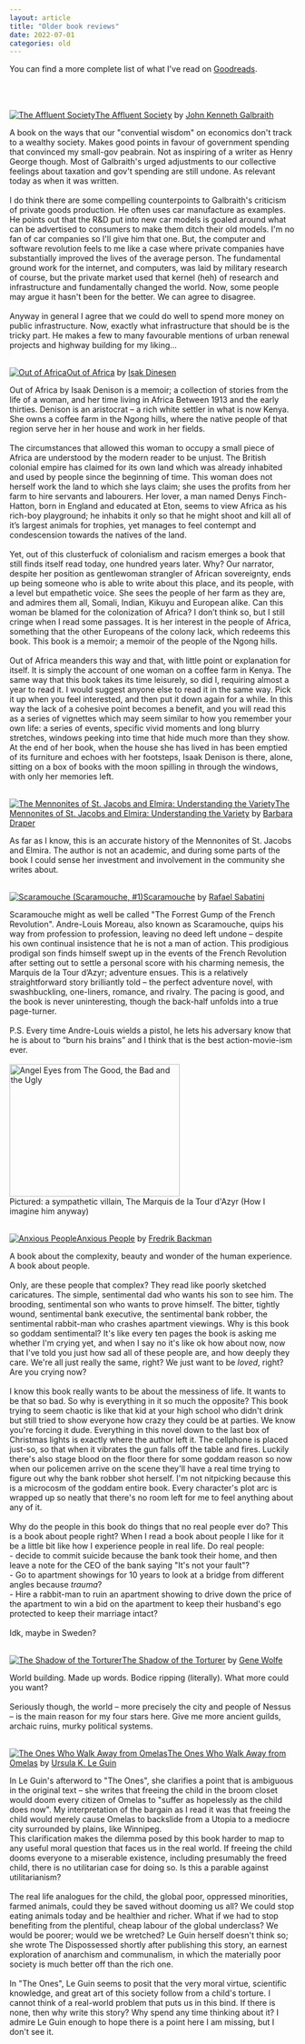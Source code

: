 ```yaml
---
layout: article
title: "Older book reviews"
date: 2022-07-01
categories: old
---
```

<p style='margin-bottom: 64px'>
  You can find a more complete list of what I've read on
  <a href="https://www.goodreads.com/user/show/53192993-dave" target="_blank"
    >Goodreads</a
  >.
</p>
<article class="book-review">
  <section class="book-review-column book-review-left-column">
    <a href="https://www.goodreads.com/book/show/41589.The_Affluent_Society"
      ><img
        alt="The Affluent Society"
        src="https://i.gr-assets.com/images/S/compressed.photo.goodreads.com/books/1348310809l/41589._SX98_.jpg" /></a
    ><a href="https://www.goodreads.com/book/show/41589.The_Affluent_Society"
      >The Affluent Society</a
    >
    by
    <a href="https://www.goodreads.com/author/show/23458.John_Kenneth_Galbraith"
      >John Kenneth Galbraith</a
    ><br />
  </section>
  <section class="book-review-column">
    <p>
      A book on the ways that our "convential wisdom" on economics don't track
      to a wealthy society. Makes good points in favour of government spending
      that convinced my small-gov peabrain. Not as inspiring of a writer as
      Henry George though. Most of Galbraith's urged adjustments to our
      collective feelings about taxation and gov't spending are still undone. As
      relevant today as when it was written. <br /><br />I do think there are
      some compelling counterpoints to Galbraith's criticism of private goods
      production. He often uses car manufacture as examples. He points out that
      the R&amp;D put into new car models is goaled around what can be
      advertised to consumers to make them ditch their old models. I'm no fan of
      car companies so I'll give him that one. But, the computer and software
      revolution feels to me like a case where private companies have
      substantially improved the lives of the average person. The fundamental
      ground work for the internet, and computers, was laid by military research
      of course, but the private market used that kernel (heh) of research and
      infrastructure and fundamentally changed the world. Now, some people may
      argue it hasn't been for the better. We can agree to disagree.<br /><br />Anyway
      in general I agree that we could do well to spend more money on public
      infrastructure. Now, exactly what infrastructure that should be is the
      tricky part. He makes a few to many favourable mentions of urban renewal
      projects and highway building for my liking... <br /><br />
    </p>
  </section>
</article>
<article class="book-review">
  <section class="book-review-column book-review-left-column">
    <a href="https://www.goodreads.com/book/show/781787.Out_of_Africa"
      ><img
        alt="Out of Africa"
        src="https://i.gr-assets.com/images/S/compressed.photo.goodreads.com/books/1608486134l/781787._SX98_.jpg" /></a
    ><a href="https://www.goodreads.com/book/show/781787.Out_of_Africa"
      >Out of Africa</a
    >
    by
    <a href="https://www.goodreads.com/author/show/7215049.Isak_Dinesen"
      >Isak Dinesen</a
    ><br />
  </section>
  <section class="book-review-column">
    <p>
      Out of Africa by Isaak Denison is a memoir; a collection of stories from
      the life of a woman, and her time living in Africa Between 1913 and the
      early thirties. Denison is an aristocrat – a rich white settler in what is
      now Kenya. She owns a coffee farm in the Ngong hills, where the native
      people of that region serve her in her house and work in her fields.
      <br /><br />The circumstances that allowed this woman to occupy a small
      piece of Africa are understood by the modern reader to be unjust. The
      British colonial empire has claimed for its own land which was already
      inhabited and used by people since the beginning of time. This woman does
      not herself work the land to which she lays claim; she uses the profits
      from her farm to hire servants and labourers. Her lover, a man named Denys
      Finch-Hatton, born in England and educated at Eton, seems to view Africa
      as his rich-boy playground; he inhabits it only so that he might shoot and
      kill all of it’s largest animals for trophies, yet manages to feel
      contempt and condescension towards the natives of the land.<br /><br />Yet,
      out of this clusterfuck of colonialism and racism emerges a book that
      still finds itself read today, one hundred years later. Why? Our narrator,
      despite her position as gentlewoman strangler of African sovereignty, ends
      up being someone who is able to write about this place, and its people,
      with a level but empathetic voice. She sees the people of her farm as they
      are, and admires them all, Somali, Indian, Kikuyu and European alike. Can
      this woman be blamed for the colonization of Africa? I don’t think so, but
      I still cringe when I read some passages. It is her interest in the people
      of Africa, something that the other Europeans of the colony lack, which
      redeems this book. This book is a memoir; a memoir of the people of the
      Ngong hills.<br /><br />Out of Africa meanders this way and that, with
      little point or explanation for itself. It is simply the account of one
      woman on a coffee farm in Kenya. The same way that this book takes its
      time leisurely, so did I, requiring almost a year to read it. I would
      suggest anyone else to read it in the same way. Pick it up when you feel
      interested, and then put it down again for a while. In this way the lack
      of a cohesive point becomes a benefit, and you will read this as a series
      of vignettes which may seem similar to how you remember your own life: a
      series of events, specific vivid moments and long blurry stretches,
      windows peeking into time that hide much more than they show. At the end
      of her book, when the house she has lived in has been emptied of its
      furniture and echoes with her footsteps, Isaak Denison is there, alone,
      sitting on a box of books with the moon spilling in through the windows,
      with only her memories left. <br /><br />
    </p>
  </section>
</article>
<article class="book-review">
  <section class="book-review-column book-review-left-column">
    <a
      href="https://www.goodreads.com/book/show/15010494-the-mennonites-of-st-jacobs-and-elmira"
      ><img
        alt="The Mennonites of St. Jacobs and Elmira: Understanding the Variety"
        src="https://i.gr-assets.com/images/S/compressed.photo.goodreads.com/books/1362584323l/15010494._SX98_.jpg" /></a
    ><a
      href="https://www.goodreads.com/book/show/15010494-the-mennonites-of-st-jacobs-and-elmira"
      >The Mennonites of St. Jacobs and Elmira: Understanding the Variety</a
    >
    by
    <a href="https://www.goodreads.com/author/show/6204282.Barbara_Draper"
      >Barbara Draper</a
    ><br />
  </section>
  <section class="book-review-column">
    <p>
      As far as I know, this is an accurate history of the Mennonites of St.
      Jacobs and Elmira. The author is not an academic, and during some parts of
      the book I could sense her investment and involvement in the community she
      writes about.
      <br /><br />
    </p>
  </section>
</article>
<article class="book-review">
  <section class="book-review-column book-review-left-column">
    <a href="https://www.goodreads.com/book/show/938105.Scaramouche"
      ><img
        alt="Scaramouche (Scaramouche, #1)"
        src="https://i.gr-assets.com/images/S/compressed.photo.goodreads.com/books/1387767649l/938105._SX98_.jpg" /></a
    ><a href="https://www.goodreads.com/book/show/938105.Scaramouche"
      >Scaramouche</a
    >
    by
    <a href="https://www.goodreads.com/author/show/82608.Rafael_Sabatini"
      >Rafael Sabatini</a
    ><br />
  </section>
  <section class="book-review-column">
    <p>
      Scaramouche might as well be called "The Forrest Gump of the French
      Revolution". Andre-Louis Moreau, also known as Scaramouche, quips his way
      from profession to profession, leaving no deed left undone – despite his
      own continual insistence that he is not a man of action. This prodigious
      prodigal son finds himself swept up in the events of the French Revolution
      after setting out to settle a personal score with his charming nemesis,
      the Marquis de la Tour d’Azyr; adventure ensues. This is a relatively
      straightforward story brilliantly told – the perfect adventure novel, with
      swashbuckling, one-liners, romance, and rivalry. The pacing is good, and
      the book is never uninteresting, though the back-half unfolds into a true
      page-turner.<br /><br />P.S. Every time Andre-Louis wields a pistol, he
      lets his adversary know that he is about to “burn his brains” and I think
      that is the best action-movie-ism ever.<br /><br /><img
        src="https://i.gr-assets.com/images/S/compressed.photo.goodreads.com/hostedimages/1619542463i/31245069._SX540_.jpg"
        width="300"
        height="233"
        alt="Angel Eyes from The Good, the Bad and the Ugly"
        class="gr-hostedUserImg"
      /><br />Pictured: a sympathetic villain, The Marquis de la Tour d'Azyr
      (How I imagine him anyway) <br /><br />
    </p>
  </section>
</article>
<article class="book-review">
  <section class="book-review-column book-review-left-column">
    <a href="https://www.goodreads.com/book/show/49127718-anxious-people"
      ><img
        alt="Anxious People"
        src="https://i.gr-assets.com/images/S/compressed.photo.goodreads.com/books/1597575031l/49127718._SX98_.jpg" /></a
    ><a href="https://www.goodreads.com/book/show/49127718-anxious-people"
      >Anxious People</a
    >
    by
    <a href="https://www.goodreads.com/author/show/6485178.Fredrik_Backman"
      >Fredrik Backman</a
    ><br />
  </section>
  <section class="book-review-column">
    <p>
      A book about the complexity, beauty and wonder of the human experience. A
      book about people.<br /><br />Only, are these people that complex? They
      read like poorly sketched caricatures. The simple, sentimental dad who
      wants his son to see him. The brooding, sentimental son who wants to prove
      himself. The bitter, tightly wound, sentimental bank executive, the
      sentimental bank robber, the sentimental rabbit-man who crashes apartment
      viewings. Why is this book so goddam sentimental? It's like every ten
      pages the book is asking me whether I'm crying yet, and when I say no it's
      like ok how about now, now that I've told you just how sad all of these
      people are, and how deeply they care. We're all just really the same,
      right? We just want to be <span style="font-style: italic">loved</span>,
      right? Are you crying now?<br /><br />I know this book really wants to be
      about the messiness of life. It wants to be that so bad. So why is
      everything in it so much the opposite? This book trying to seem chaotic is
      like that kid at your high school who didn't drink but still tried to show
      everyone how crazy they could be at parties. We know you're forcing it
      dude. Everything in this novel down to the last box of Christmas lights is
      exactly where the author left it. The cellphone is placed just-so, so that
      when it vibrates the gun falls off the table and fires. Luckily there's
      also stage blood on the floor there for some goddam reason so now when our
      policemen arrive on the scene they'll have a real time trying to figure
      out why the bank robber shot herself. I'm not nitpicking because this is a
      microcosm of the goddam entire book. Every character's plot arc is wrapped
      up so neatly that there's no room left for me to feel anything about any
      of it.<br /><br />Why do the people in this book do things that no real
      people ever do? This is a book about people right? When I read a book
      about people I like for it be a little bit like how I experience people in
      real life. Do real people:<br />- decide to commit suicide because the
      bank took their home, and then leave a note for the CEO of the bank saying
      "It's not your fault"?<br />- Go to apartment showings for 10 years to
      look at a bridge from different angles because <i>trauma</i>?<br />- Hire
      a rabbit-man to ruin an apartment showing to drive down the price of the
      apartment to win a bid on the apartment to keep their husband's ego
      protected to keep their marriage intact?<br /><br />Idk, maybe in Sweden?
      <br /><br />
    </p>
  </section>
</article>
<article class="book-review">
  <section class="book-review-column book-review-left-column">
    <a
      href="https://www.goodreads.com/book/show/60211.The_Shadow_of_the_Torturer"
      ><img
        alt="The Shadow of the Torturer"
        src="https://i.gr-assets.com/images/S/compressed.photo.goodreads.com/books/1329650008l/60211._SX98_.jpg" /></a
    ><a
      href="https://www.goodreads.com/book/show/60211.The_Shadow_of_the_Torturer"
      >The Shadow of the Torturer</a
    >
    by
    <a href="https://www.goodreads.com/author/show/23069.Gene_Wolfe"
      >Gene Wolfe</a
    ><br />
  </section>
  <section class="book-review-column">
    <p>
      World building. Made up words. Bodice ripping (literally). What more could
      you want? <br /><br />Seriously though, the world – more precisely the
      city and people of Nessus – is the main reason for my four stars here.
      Give me more ancient guilds, archaic ruins, murky political systems.
      <br /><br />
    </p>
  </section>
</article>
<article class="book-review">
  <section class="book-review-column book-review-left-column">
    <a
      href="https://www.goodreads.com/book/show/92625.The_Ones_Who_Walk_Away_from_Omelas"
      ><img
        alt="The Ones Who Walk Away from Omelas"
        src="https://i.gr-assets.com/images/S/compressed.photo.goodreads.com/books/1389866872l/92625._SX98_.jpg" /></a
    ><a
      href="https://www.goodreads.com/book/show/92625.The_Ones_Who_Walk_Away_from_Omelas"
      >The Ones Who Walk Away from Omelas</a
    >
    by
    <a href="https://www.goodreads.com/author/show/874602.Ursula_K_Le_Guin"
      >Ursula K. Le Guin</a
    ><br />
  </section>
  <section class="book-review-column">
    <p>
      In Le Guin's afterword to "The Ones", she clarifies a point that is
      ambiguous in the original text – she writes that freeing the child in the
      broom closet would doom every citizen of Omelas to "suffer as hopelessly
      as the child does now". My interpretation of the bargain as I read it was
      that freeing the child would merely cause Omelas to backslide from a
      Utopia to a mediocre city surrounded by plains, like Winnipeg.<br />This
      clarification makes the dilemma posed by this book harder to map to any
      useful moral question that faces us in the real world. If freeing the
      child dooms everyone to a miserable existence, including presumably the
      freed child, there is no utilitarian case for doing so. Is this a parable
      against utilitarianism?<br /><br />The real life analogues for the child,
      the global poor, oppressed minorities, farmed animals, could they be saved
      without dooming us all? We could stop eating animals today and be
      healthier and richer. What if we had to stop benefiting from the
      plentiful, cheap labour of the global underclass? We would be poorer;
      would we be wretched? Le Guin herself doesn't think so; she wrote The
      Dispossessed shortly after publishing this story, an earnest exploration
      of anarchism and communalism, in which the materially poor society is much
      better off than the rich one.<br /><br />In "The Ones", Le Guin seems to
      posit that the very moral virtue, scientific knowledge, and great art of
      this society follow from a child's torture. I cannot think of a real-world
      problem that puts us in this bind. If there is none, then why write this
      story? Why spend any time thinking about it? I admire Le Guin enough to
      hope there is a point here I am missing, but I don't see it. <br /><br />
    </p>
  </section>
</article>
